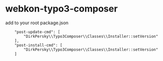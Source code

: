 # webkon-typo3-composer

add to your root package.json
```
    "post-update-cmd": [
        "DirkPersky\\Typo3Composer\\Classes\\Installer::setVersion"
    ],
    "post-install-cmd": [
        "DirkPersky\\Typo3Composer\\Classes\\Installer::setVersion"
    ]
```